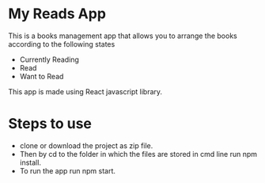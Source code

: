 # My Reads App
 This is a books management app that allows you to arrange the books according to the following states
 - Currently Reading
 - Read
 - Want to Read

 This app is made using React javascript library.


# Steps to use
 - clone or download the project as zip file.
 - Then by cd to the folder in which the files are stored in cmd line run npm install.
 - To run the app run npm start.
